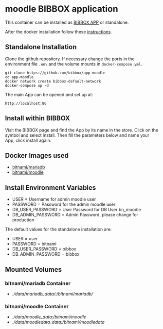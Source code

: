 # moodle BIBBOX application

This container can be installed as [BIBBOX APP](https://bibbox.readthedocs.io/en/latest/ "BIBBOX App Store") or standalone. 

After the docker installation follow these [instructions](INSTALL-APP.md).

## Standalone Installation 

Clone the github repository. If necessary change the ports in the environment file `.env` and the volume mounts in `docker-compose.yml`.

```
git clone https://github.com/bibbox/app-moodle
cd app-moodle
docker network create bibbox-default-network
docker-compose up -d
```

The main App can be opened and set up at:
```
http://localhost:80
```

## Install within BIBBOX

Visit the BIBBOX page and find the App by its name in the store. Click on the symbol and select install. Then fill the parameters below and name your App, click install again.

## Docker Images used
  - [bitnami/mariadb](https://hub.docker.com/r/bitnami/mariadb) 
  - [bitnami/moodle](https://hub.docker.com/r/bitnami/moodle) 


 
## Install Environment Variables
  - USER = Username for admin moodle user
  - PASSWORD = Password for the admin moodle user
  - DB_USER_PASSWORD = User Password for DB User bn_moodle
  - DB_ADMIN_PASSWORD = Admin Password, please change for production

  
The default values for the standalone installation are:
  - USER = user
  - PASSWORD = bitnami
  - DB_USER_PASSWORD = bibbox
  - DB_ADMIN_PASSWORD = bibbox

  
## Mounted Volumes
### bitnami/mariadb Container
  - *./data/mariadb_data/:/bitnami/mariadb/*
### bitnami/moodle Container
  - *./data/moodle_data:/bitnami/moodle*
  - *./data/moodledata_data:/bitnami/moodledata*

